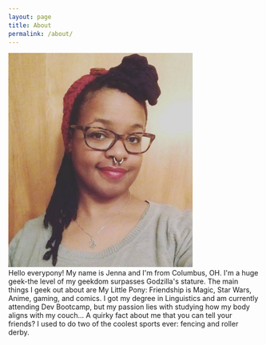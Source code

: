 ```yaml
---
layout: page
title: About
permalink: /about/
---
```

<div  class="face"><img src="/assets/avatar.png"></div>
Hello everypony!  My name is Jenna and I'm from Columbus, OH.  I'm a huge geek-the level of my geekdom surpasses Godzilla's stature.  The main things I geek out about are My Little Pony: Friendship is Magic, Star Wars, Anime, gaming, and comics.  I got my degree in Linguistics and am currently attending Dev Bootcamp, but my passion lies with studying how my body aligns with my couch... A quirky fact about me that you can tell your friends?  I used to do two of the coolest sports ever: fencing and roller derby.

<!-- This is the base Jekyll theme. You can find out more info about customizing your Jekyll theme, as well as basic Jekyll usage documentation at [jekyllrb.com](http://jekyllrb.com/)

You can find the source code for the Jekyll new theme at:
{% include icon-github.html username="jglovier" %} /
[jekyll-new](https://github.com/jglovier/jekyll-new)

You can find the source code for Jekyll at
{% include icon-github.html username="jekyll" %} /
[jekyll](https://github.com/jekyll/jekyll) -->
